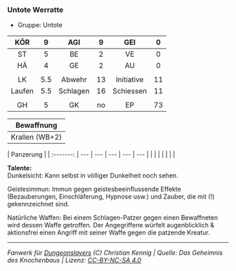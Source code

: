 ### Untote Werratte

- Gruppe: Untote

|  KÖR   |  9  |   AGI    |  9  |    GEI     |  0  |
| :----: | :-: | :------: | :-: | :--------: | :-: |
|   ST   |  5  |    BE    |  2  |     VE     |  0  |
|   HÄ   |  4  |    GE    |  2  |     AU     |  0  |
|        |     |          |     |            |     |
|   LK   | 5.5 |  Abwehr  | 13  | Initiative | 11  |
| Laufen | 5.5 | Schlagen | 16  | Schiessen  | 11  |
|        |     |          |     |            |     |
|   GH   |  5  |    GK    | no  |     EP     | 73  |

|   Bewaffnung   |
| :------------: |
| Krallen (WB+2) |

| Panzerung |
| :-------: | --- | --- | --- | --- | --- |
|           |     |     |     |     |     |

**Talente:**  
Dunkelsicht: Kann selbst in völliger Dunkelheit noch sehen.

Geistesimmun: Immun gegen geistesbeeinflussende Effekte (Bezauberungen, Einschläferung, Hypnose usw.) und Zauber, die mit (!) gekennzeichnet sind.

Natürliche Waffen: Bei einem Schlagen-Patzer gegen einen Bewaffneten wird dessen Waffe getroffen. Der Angegriffene würfelt augenblicklich & aktionsfrei einen Angriff mit seiner Waffe gegen die patzende Kreatur.

---

_Fanwerk für [Dungeonslayers](https://www.dungeonslayers.net/) (C) Christian Kennig | Quelle: Das Geheimnis des Knochenbaus | Lizenz: [CC-BY-NC-SA 4.0](https://creativecommons.org/licenses/by-nc-sa/4.0/deed.de)_
